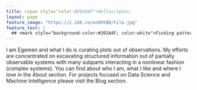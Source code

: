 ```yaml
---
title: <span style="color:#202A4F">Hello</span>,
layout: page
feature_image: "https://i.ibb.co/ws9HtBQ/tile.jpg"
feature_text: |
  ## <mark style="background-color:#202A4F; color:white">Finding patterns in observations to extract information</mark>
---
```


<style>
.button--nav {
  color: #202A4F;
}
.footer {
  background-color:#202A4F;
}

.footer a {
  color: white;
}

.footer small {
  color: white;
}

a {
  color:#202A4F;
}
</style>

I am Egemen and what I do is curating plots out of observations. My efforts are
concentrated on excavating structured information out of partially observable
systems with many subparts interacting in a nonlinear fashion (complex systems).
You can find about who I am, what I like and where I love in the About section.
For projects focused on Data Science and Machine Intelligence please visit the Blog section.
